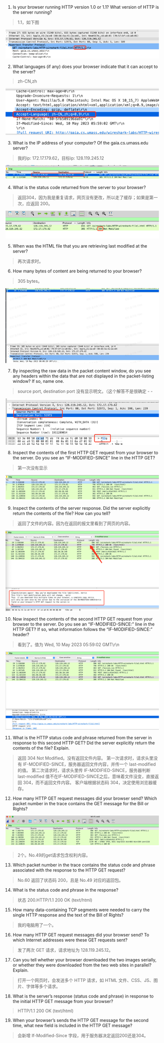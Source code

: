 1. Is your browser running HTTP version 1.0 or 1.1? What version of HTTP is the server running?

> 1.1，如下图

![HTTP1.1](./pic/1.png)

2. What languages (if any) does your browser indicate that it can accept to the server?

> zh-CN,zh

![2](./pic/2.png)

3. What is the IP address of your computer? Of the gaia.cs.umass.edu server?

> 我的ip: 172.17.179.62，目标ip: 128.119.245.12

![3](./pic/3.png)

4. What is the status code returned from the server to your browser?

> 返回304，因为我是重复请求，网页没有更改，所以走了缓存；如果是第一次，应返回 200。

![4](./pic/4.png)

5. When was the HTML file that you are retrieving last modified at the server?

> 再次请求时。

6. How many bytes of content are being returned to your browser?

> 305 bytes。

![5](./pic/5.jpg)

7. By inspecting the raw data in the packet content window, do you see any headers within the data that are not displayed in the packet-listing window? If so, name one.

> source port, destination port 没有显示明文。（这个解答不是很确定 - -

![6](./pic/6.png)

8. Inspect the contents of the first HTTP GET request from your browser to the
server. Do you see an “IF-MODIFIED-SINCE” line in the HTTP GET?

> 第一次没有显示

![7](./pic/7.png)


9. Inspect the contents of the server response. Did the server explicitly return the
contents of the file? How can you tell?

> 返回了文件的内容。因为在返回的报文里看到了网页的内容。

![8](./pic/8.png)

10. Now inspect the contents of the second HTTP GET request from your browser to
the server. Do you see an “IF-MODIFIED-SINCE:” line in the HTTP GET? If
so, what information follows the “IF-MODIFIED-SINCE:” header?

> 看到了。值为 Wed, 10 May 2023 05:59:02 GMT\r\n

![9](./pic/9.png)

11. What is the HTTP status code and phrase returned from the server in response to this second HTTP GET? Did the server explicitly return the contents of the file?
Explain.

> 返回 304 Not Modified。没有返回文件内容。
> 第一次请求时，请求头里没有 IF-MODIFIED-SINCE，服务器返回文件内容，并传一个 last-modified 的值。
> 第二次请求时，请求头里传 IF-MODIFIED-SINCE，服务器判断 last-modified 值不在IF-MODIFIED-SINCE之后，意味着文件没变，直接返回 304，而不返回文件内容。
> 客户端根据状态码 304，决定使用浏览器缓存。

12. How many HTTP GET request messages did your browser send? Which packet
number in the trace contains the GET message for the Bill or Rights?

![10](./pic/10.png)

> 2个。No.49的get请求包含权利内容。

13. Which packet number in the trace contains the status code and phrase associated
with the response to the HTTP GET request?

> No.60 返回了状态码 200，且是 No.49 对应的返回包。


14. What is the status code and phrase in the response?

> 状态 200.HTTP/1.1 200 OK  (text/html)

15.  How many data-containing TCP segments were needed to carry the single HTTP
response and the text of the Bill of Rights?

> 我的电脑用了一个。

16. How many HTTP GET request messages did your browser send? To which
Internet addresses were these GET requests sent?

> 发了两次 GET 请求，请求地址为 128.119.245.12。

17. Can you tell whether your browser downloaded the two images serially, or
whether they were downloaded from the two web sites in parallel? Explain.

> 打开一个网页时，会发送多个 HTTP 请求，如 HTML 文件、CSS、JS、图片、字体等多个请求。

18. What is the server’s response (status code and phrase) in response to the initial
HTTP GET message from your browser?

> HTTP/1.1 200 OK  (text/html)

19.  When your browser’s sends the HTTP GET message for the second time, what
new field is included in the HTTP GET message?

> 会新增 If-Modified-Since 字段，用于服务器决定返回200还是304。